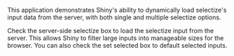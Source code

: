 This application demonstrates Shiny's ability to dynamically load selectize's input data from the server, with both single and multiple selectize options.

Check the server-side selectize box to load the selectize input from the server. This allows Shiny to filter large inputs into manageable sizes for the browser. You can also check the set selected box to default selected inputs. 
